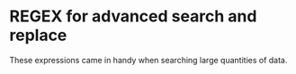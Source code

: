 REGEX for advanced search and replace
===================
These expressions came in handy when searching large quantities of data.
